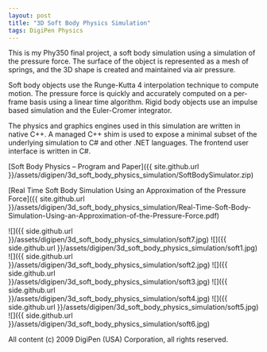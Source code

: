 ```yaml
---
layout: post
title: "3D Soft Body Physics Simulation"
tags: DigiPen Physics
---
```

This is my Phy350 final project, a soft body simulation using a simulation of the pressure force. The surface of the object is represented as a mesh of springs, and the 3D shape is created and maintained via air pressure.

Soft body objects use the Runge-Kutta 4 interpolation technique to compute motion. The pressure force is quickly and accurately computed on a per-frame basis using a linear time algorithm. Rigid body objects use an impulse based simulation and the Euler-Cromer integrator.

The physics and graphics engines used in this simulation are written in native C++. A managed C++ shim is used to expose a minimal subset of the underlying simulation to C# and other .NET languages. The frontend user interface is written in C#.

[Soft Body Physics – Program and Paper]({{ site.github.url }}/assets/digipen/3d_soft_body_physics_simulation/SoftBodySimulator.zip)

[Real Time Soft Body Simulation Using an Approximation of the Pressure Force]({{ site.github.url }}/assets/digipen/3d_soft_body_physics_simulation/Real-Time-Soft-Body-Simulation-Using-an-Approximation-of-the-Pressure-Force.pdf)

![]({{ side.github.url }}/assets/digipen/3d_soft_body_physics_simulation/soft7.jpg)
![]({{ side.github.url }}/assets/digipen/3d_soft_body_physics_simulation/soft1.jpg)
![]({{ side.github.url }}/assets/digipen/3d_soft_body_physics_simulation/soft2.jpg)
![]({{ side.github.url }}/assets/digipen/3d_soft_body_physics_simulation/soft3.jpg)
![]({{ side.github.url }}/assets/digipen/3d_soft_body_physics_simulation/soft4.jpg)
![]({{ side.github.url }}/assets/digipen/3d_soft_body_physics_simulation/soft5.jpg)
![]({{ side.github.url }}/assets/digipen/3d_soft_body_physics_simulation/soft6.jpg)

All content (c) 2009 DigiPen (USA) Corporation, all rights reserved.